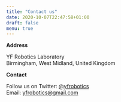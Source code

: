 ```yaml
---
title: "Contact us"
date: 2020-10-07T22:47:58+01:00
draft: false
menu: true
---
```


**Address**

YF Robotics Laboratory  
Birmingham, West Midland, United Kingdom  

**Contact**

Follow us on Twitter: <a href="https://twitter.com/yfrobotics">@yfrobotics</a>  
Email: yfrobotics@gmail.com  
